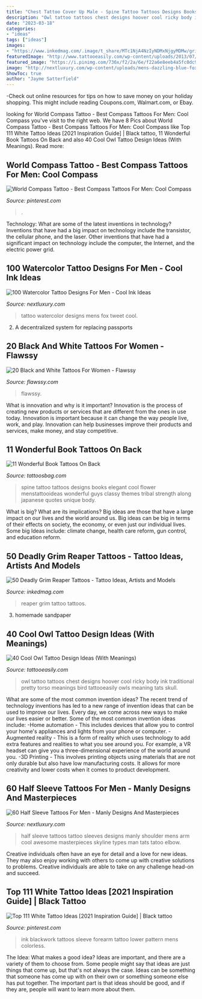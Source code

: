 ```yaml
---
title: "Chest Tattoo Cover Up Male - Spine Tattoo Tattoos Designs Books Elegant Cool Flower Menstattooideas Wonderful Guys Classy Themes Tribal Strength Along Japanese Quotes Unique Body"
description: "Owl tattoo tattoos chest designs hoover cool ricky body ink traditional pretty torso meanings bird tattooeasily owls meaning tats skull"
date: "2023-03-18"
categories:
- "ideas"
tags: ["ideas"]
images:
- "https://www.inkedmag.com/.image/t_share/MTc1NjA4NzIyNDMxNjgyMDMw/grim-reaper-fb.jpg"
featuredImage: "http://www.tattooeasily.com/wp-content/uploads/2013/07/owl-tattoo-39.jpg"
featured_image: "https://i.pinimg.com/736x/f2/2a/6e/f22a6e8eeb4a5fc0dc9a9e7bb96ab6de.jpg"
image: "http://nextluxury.com/wp-content/uploads/mens-dazzling-blue-fox-watercolor-tattoo-on-chest.jpg"
ShowToc: true
author: "Jayme Satterfield"
---
```



-Check out online resources for tips on how to save money on your holiday shopping. This might include reading Coupons.com, Walmart.com, or Ebay.

	

		
looking for World Compass Tattoo - Best Compass Tattoos For Men: Cool Compass you've visit to the right web. We have 8 Pics about World Compass Tattoo - Best Compass Tattoos For Men: Cool Compass like Top 111 White Tattoo Ideas [2021 Inspiration Guide] | Black tattoo, 11 Wonderful Book Tattoos On Back and also 40 Cool Owl Tattoo Design Ideas (With Meanings). Read more:
		
    
## World Compass Tattoo - Best Compass Tattoos For Men: Cool Compass

<img loading=lazy src="https://i.pinimg.com/736x/f2/2a/6e/f22a6e8eeb4a5fc0dc9a9e7bb96ab6de.jpg" onerror="this.onerror=null;this.src='https://tse2.mm.bing.net/th?id=OIP.1rUIedzgUDgshLfj5N49AwHaPZ&amp;pid=15.1';" alt="World Compass Tattoo - Best Compass Tattoos For Men: Cool Compass">

_Source: pinterest.com_

>. 

	

Technology: What are some of the latest inventions in technology?
Inventions that have had a big impact on technology include the transistor, the cellular phone, and the laser. Other inventions that have had a significant impact on technology include the computer, the Internet, and the electric power grid.

    
## 100 Watercolor Tattoo Designs For Men - Cool Ink Ideas

<img loading=lazy src="http://nextluxury.com/wp-content/uploads/mens-dazzling-blue-fox-watercolor-tattoo-on-chest.jpg" onerror="this.onerror=null;this.src='https://tse3.mm.bing.net/th?id=OIP.Dj4pfiQX_mKoVTanXAbZTgAAAA&amp;pid=15.1';" alt="100 Watercolor Tattoo Designs For Men - Cool Ink Ideas">

_Source: nextluxury.com_

>tattoo watercolor designs mens fox tweet cool. 

	

2. A decentralized system for replacing passports 

    
## 20 Black And White Tattoos For Women - Flawssy

<img loading=lazy src="https://www.flawssy.com/wp-content/uploads/2016/04/hibiscus-flower-tattoo-black-and-white.jpg" onerror="this.onerror=null;this.src='https://tse3.mm.bing.net/th?id=OIP._nNrUJWUGQ0v_6sVBl2M-AHaJ4&amp;pid=15.1';" alt="20 Black and White Tattoos For Women - Flawssy">

_Source: flawssy.com_

>flawssy. 

	

What is innovation and why is it important?
Innovation is the process of creating new products or services that are different from the ones in use today. Innovation is important because it can change the way people live, work, and play. Innovation can help businesses improve their products and services, make money, and stay competitive.

    
## 11 Wonderful Book Tattoos On Back

<img loading=lazy src="http://www.tattoosbag.com/wp-content/uploads/2016/10/Classy-Books-Tattoo-On-Back.jpg" onerror="this.onerror=null;this.src='https://tse2.mm.bing.net/th?id=OIP.UqkJB1aMqY1QbUKinpqVxAHaJ4&amp;pid=15.1';" alt="11 Wonderful Book Tattoos On Back">

_Source: tattoosbag.com_

>spine tattoo tattoos designs books elegant cool flower menstattooideas wonderful guys classy themes tribal strength along japanese quotes unique body. 

	

What is big? What are its implications?
Big ideas are those that have a large impact on our lives and the world around us. Big ideas can be big in terms of their effects on society, the economy, or even just our individual lives. Some big Ideas include: climate change, health care reform, gun control, and education reform.

    
## 50 Deadly Grim Reaper Tattoos - Tattoo Ideas, Artists And Models

<img loading=lazy src="https://www.inkedmag.com/.image/t_share/MTc1NjA4NzIyNDMxNjgyMDMw/grim-reaper-fb.jpg" onerror="this.onerror=null;this.src='https://tse4.mm.bing.net/th?id=OIP.etTva3RhPXk3jkPQgcHkYwHaD4&amp;pid=15.1';" alt="50 Deadly Grim Reaper Tattoos - Tattoo Ideas, Artists and Models">

_Source: inkedmag.com_

>reaper grim tattoo tattoos. 

	

3. homemade sandpaper

    
## 40 Cool Owl Tattoo Design Ideas (With Meanings)

<img loading=lazy src="http://www.tattooeasily.com/wp-content/uploads/2013/07/owl-tattoo-39.jpg" onerror="this.onerror=null;this.src='https://tse3.mm.bing.net/th?id=OIP.PWmxu083TvN1iiWhcj6GnwHaLG&amp;pid=15.1';" alt="40 Cool Owl Tattoo Design Ideas (With Meanings)">

_Source: tattooeasily.com_

>owl tattoo tattoos chest designs hoover cool ricky body ink traditional pretty torso meanings bird tattooeasily owls meaning tats skull. 

	

What are some of the most common invention ideas?
The recent trend of technology inventions has led to a new range of invention ideas that can be used to improve our lives. Every day, we come across new ways to make our lives easier or better. Some of the most common invention ideas include: 
-Home automation - This includes devices that allow you to control your home's appliances and lights from your phone or computer. 
-Augmented reality - This is a form of reality which uses technology to add extra features and realities to what you see around you. For example, a VR headset can give you a three-dimensional experience of the world around you. 
-3D Printing - This involves printing objects using materials that are not only durable but also have low manufacturing costs. It allows for more creativity and lower costs when it comes to product development.

    
## 60 Half Sleeve Tattoos For Men - Manly Designs And Masterpieces

<img loading=lazy src="http://nextluxury.com/wp-content/uploads/manly-tattoo-half-sleeves.jpg" onerror="this.onerror=null;this.src='https://tse4.mm.bing.net/th?id=OIP.nXmsDMWerxCClThmYh9G5gAAAA&amp;pid=15.1';" alt="60 Half Sleeve Tattoos For Men - Manly Designs And Masterpieces">

_Source: nextluxury.com_

>half sleeve tattoos tattoo sleeves designs manly shoulder mens arm cool awesome masterpieces skyline types man tats tatoo elbow. 

	

Creative individuals often have an eye for detail and a love for new ideas. They may also enjoy working with others to come up with creative solutions to problems. Creative individuals are able to take on any challenge head-on and succeed.

    
## Top 111 White Tattoo Ideas [2021 Inspiration Guide] | Black Tattoo

<img loading=lazy src="https://i.pinimg.com/736x/ce/de/84/cede84198938252c2968455c00036fca.jpg" onerror="this.onerror=null;this.src='https://tse3.mm.bing.net/th?id=OIP.OjzdD-188U0V7wBqNYwdhAHaHV&amp;pid=15.1';" alt="Top 111 White Tattoo Ideas [2021 Inspiration Guide] | Black tattoo">

_Source: pinterest.com_

>ink blackwork tattoos sleeve forearm tattoo lower pattern mens colorless. 

	

The Idea: What makes a good idea?
Ideas are important, and there are a variety of them to choose from. Some people might say that ideas are just things that come up, but that's not always the case. Ideas can be something that someone has come up with on their own or something someone else has put together. The important part is that ideas should be good, and if they are, people will want to learn more about them.

